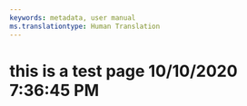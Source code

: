 ```yaml
---
keywords: metadata, user manual
ms.translationtype: Human Translation
---
```

# this is a test page 10/10/2020 7:36:45 PM